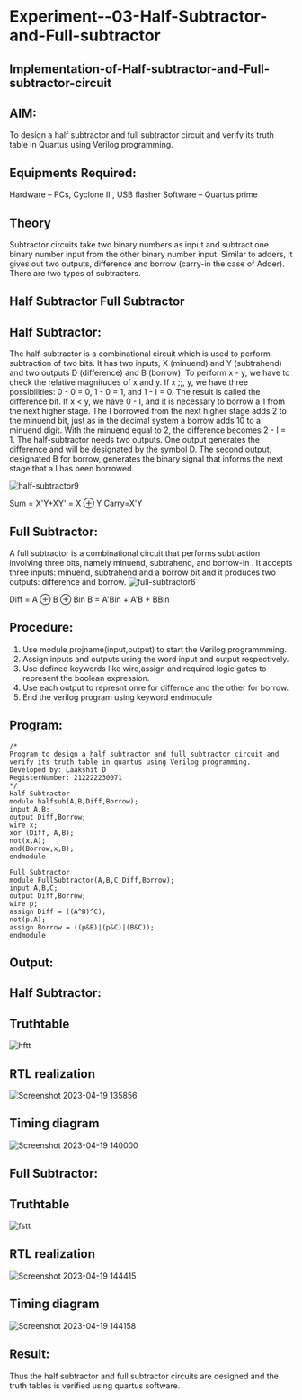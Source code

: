 # Experiment--03-Half-Subtractor-and-Full-subtractor
## Implementation-of-Half-subtractor-and-Full-subtractor-circuit
## AIM:
To design a half subtractor and full subtractor circuit and verify its truth table in Quartus using Verilog programming.

## Equipments Required:
Hardware – PCs, Cyclone II , USB flasher
Software – Quartus prime
## Theory
Subtractor circuits take two binary numbers as input and subtract one binary number input from the other binary number input. Similar to adders, it gives out two outputs, difference and borrow (carry-in the case of Adder). There are two types of subtractors.

## Half Subtractor Full Subtractor
## Half Subtractor:
The half-subtractor is a combinational circuit which is used to perform subtraction of two bits. It has two inputs, X (minuend) and Y (subtrahend) and two outputs D (difference) and B (borrow). To perform x - y, we have to check the relative magnitudes of x and y. If x ;;, y, we have three possibilities: 0 - 0 = 0, 1 - 0 = 1, and 1 - I = 0. The result is called the difference bit. If x < y, we have 0 - I, and it is necessary to borrow a 1 from the next higher stage. The I borrowed from the next higher stage adds 2 to the minuend bit, just as in the decimal system a borrow adds 10 to a minuend digit. With the minuend equal to 2, the difference becomes 2 - I = 1. The half-subtractor needs two outputs. One output generates the difference and will be designated by the symbol D. The second output, designated B for borrow, generates the binary signal that informs the next stage that a I has been borrowed.

![half-subtractor9](https://user-images.githubusercontent.com/36288975/166112538-58c3bc7c-ee5d-4e6a-ac8d-8e8328efe27a.png)

Sum = X'Y+XY' = X ⊕ Y
Carry=X'Y

## Full Subtractor:
A full subtractor is a combinational circuit that performs subtraction involving three bits, namely minuend, subtrahend, and borrow-in . It accepts three inputs: minuend, subtrahend and a borrow bit and it produces two outputs: difference and borrow. 
![full-subtractor6](https://user-images.githubusercontent.com/36288975/166112541-24c68359-3de8-4674-ae22-8272ffc385ed.png)


Diff = A ⊕ B ⊕ Bin B = A'Bin + A'B + BBin

## Procedure:
1. Use module projname(input,output) to start the Verilog programmming.
2. Assign inputs and outputs using the word input and output respectively.
3. Use defined keywords like wire,assign and required logic gates to represent the boolean expression.
4. Use each output to represnt onre for differnce and the other for borrow.
5. End the verilog program using keyword endmodule

## Program:
```
/*
Program to design a half subtractor and full subtractor circuit and verify its truth table in quartus using Verilog programming.
Developed by: Laakshit D
RegisterNumber: 212222230071
*/
Half Subtractor
module halfsub(A,B,Diff,Borrow);
input A,B;
output Diff,Borrow;
wire x;
xor (Diff, A,B);
not(x,A);
and(Borrow,x,B);
endmodule

Full Subtractor
module FullSubtractor(A,B,C,Diff,Borrow);
input A,B,C;
output Diff,Borrow;
wire p;
assign Diff = ((A^B)^C);
not(p,A);
assign Borrow = ((p&B)|(p&C)|(B&C));
endmodule
```
## Output:
## Half Subtractor:
## Truthtable
![hftt](https://user-images.githubusercontent.com/119559976/233273611-3a603c7f-ef69-4682-a9ba-f9e5172dade9.jpg)
##  RTL realization
![Screenshot 2023-04-19 135856](https://user-images.githubusercontent.com/119559976/233274192-f4f77f2d-ff9a-4dd8-94e6-1f5256cd2765.png)
## Timing diagram
![Screenshot 2023-04-19 140000](https://user-images.githubusercontent.com/119559976/233274723-6f3f947c-08c2-4694-a7bd-7cf615a4915f.png)
## Full Subtractor:
## Truthtable
![fstt](https://user-images.githubusercontent.com/119559976/233273733-6f4cacd4-7e2a-4380-a89d-cd295ce6527c.jpg)
##  RTL realization
![Screenshot 2023-04-19 144415](https://user-images.githubusercontent.com/119559976/233274265-360a91d6-e0ec-436a-a905-4a573ddaa12b.png)
## Timing diagram
![Screenshot 2023-04-19 144158](https://user-images.githubusercontent.com/119559976/233274569-b7e52caf-ea3d-48c6-9744-3d3190024c16.png)
## Result:
Thus the half subtractor and full subtractor circuits are designed and the truth tables is verified using quartus software.

